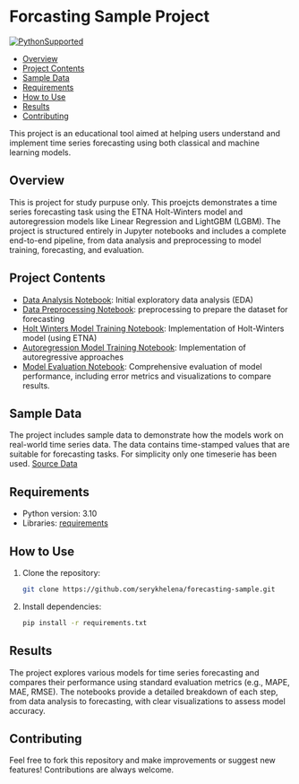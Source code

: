 # Forcasting Sample Project


[![PythonSupported](https://img.shields.io/badge/python-3.10-brightgreen.svg)](https://python3statement.org/#sections50-why)

- [Overview](#overview)
- [Project Contents](#project-contents)
- [Sample Data](#sample-data)
- [Requirements](#requirements)
- [How to Use](#how-to-use)
- [Results](#results)
- [Contributing](#contributing)




This project is an educational tool aimed at helping users understand and implement time series forecasting using both classical and machine learning models.


## Overview

This is project for study purpuse only. This proejcts demonstrates a time series forecasting task using the ETNA Holt-Winters model and autoregression models like Linear Regression and LightGBM (LGBM). The project is structured entirely in Jupyter notebooks and includes a complete end-to-end pipeline, from data analysis and preprocessing to model training, forecasting, and evaluation.

## Project Contents

* [Data Analysis Notebook](./notebooks/00-data-analysis.ipynb): Initial exploratory data analysis (EDA) 
* [Data Preprocessing Notebook](./notebooks/01-data-preprocessing.ipynb): preprocessing to prepare the dataset for forecasting
* [Holt Winters Model Training Notebook](./notebooks/02-statistic-models.ipynb): Implementation of Holt-Winters model (using ETNA) 
* [Autoregression Model Training Notebook](./notebooks/03-regression-models.ipynb): Implementation of autoregressive approaches 
* [Model Evaluation Notebook](./notebooks/04-evaluation.ipynb): Comprehensive evaluation of model performance, including error metrics and visualizations to compare results.

## Sample Data

The project includes sample data to demonstrate how the models work on real-world time series data. The data contains time-stamped values that are suitable for forecasting tasks.
For simplicity only one timeserie has been used. [Source Data](https://www.kaggle.com/datasets/theforcecoder/wind-power-forecasting)


## Requirements
* Python version: 3.10
* Libraries: [requirements](./requirements.txt)


## How to Use
1. Clone the repository:
    ```bash
    git clone https://github.com/serykhelena/forecasting-sample.git
    ````

2. Install dependencies:

    ```bash
    pip install -r requirements.txt
    ``` 

## Results

The project explores various models for time series forecasting and compares their performance using standard evaluation metrics (e.g., MAPE, MAE, RMSE). The notebooks provide a detailed breakdown of each step, from data analysis to forecasting, with clear visualizations to assess model accuracy.

## Contributing
Feel free to fork this repository and make improvements or suggest new features! Contributions are always welcome.
